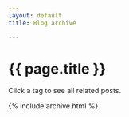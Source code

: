 ```yaml
---
layout: default
title: Blog archive

---
```


# {{ page.title }}

Click a tag to see all related posts.

{% include archive.html %}
